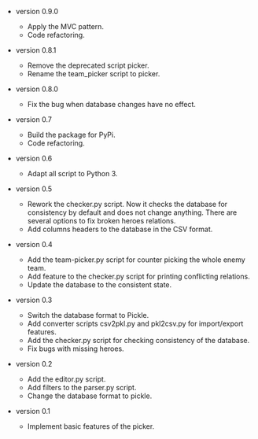 * version 0.9.0
  - Apply the MVC pattern.
  - Code refactoring.

* version 0.8.1
  - Remove the deprecated script picker.
  - Rename the team_picker script to picker.

* version 0.8.0
  - Fix the bug when database changes have no effect.

* version 0.7
  - Build the package for PyPi.
  - Code refactoring.

* version 0.6
  - Adapt all script to Python 3.

* version 0.5
  - Rework the checker.py script. Now it checks the database for consistency by default and does not change anything. There are several options to fix broken heroes relations.
  - Add columns headers to the database in the CSV format.

* version 0.4
  - Add the team-picker.py script for counter picking the whole enemy team.
  - Add feature to the checker.py script for printing conflicting relations.
  - Update the database to the consistent state.

* version 0.3
  - Switch the database format to Pickle.
  - Add converter scripts csv2pkl.py and pkl2csv.py for import/export features.
  - Add the checker.py script for checking consistency of the database.
  - Fix bugs with missing heroes.

* version 0.2
  - Add the editor.py script.
  - Add filters to the parser.py script.
  - Change the database format to pickle.

* version 0.1
  - Implement basic features of the picker.
